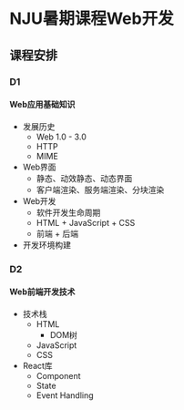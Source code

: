 # NJU暑期课程Web开发
## 课程安排
### D1

#### Web应用基础知识

- 发展历史
  - Web 1.0 - 3.0
  - HTTP
  - MIME
- Web界面
  - 静态、动效静态、动态界面
  - 客户端渲染、服务端渲染、分块渲染
- Web开发
  - 软件开发生命周期
  - HTML + JavaScript + CSS
  - 前端  + 后端
- 开发环境构建

### D2

#### Web前端开发技术

- 技术栈
  - HTML
    - DOM树
  - JavaScript
  - CSS
- React库
  - Component
  - State
  - Event Handling